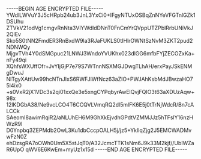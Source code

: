 -----BEGIN AGE ENCRYPTED FILE-----
YWdlLWVuY3J5cHRpb24ub3JnL3YxCi0+IFgyNTUxOSBqZnNYeVFGTnlGZk1DSUhu
ZTVkV21odVg1cmgvRnNta3VlYWdIdDNnT0FnCmYrQVppUTZPblRrbUNiVkJ2QlEv
Sko5S0tNN2FmdER3RnBxdW9la3RJaFUKLS0tIHlrOWNtSzNvM3ZKT2pud2NDNWQy
MjgvTVh4Y0dSMGpuc21LNWJ3WndoYVUKhx023dlGG6mfbFYjZECOZxKa+nFy49qi
XQhfsWXUffOfr+JvYIjGjP7e79S7WTnnNSXMGJDwgTLhAH/erxPayJSkENMgDwuJ
NlTgyXAttUw99hcNTnJIxS6RWFJlWfNcz63aZIO+PWJAhKsbMdJBwzaHO75l4ix0
+s0VxR2jX1VDc3s2qi01xxQe3e5xngCYPqbyrAwElQvjFQIO3t63aXDUzAqw+98x
12lKDGbA38/Ne9vcLCO4T6CCQVLVmqRQ2dl5mlFK6E5j0tTrNjWdcR/Bn7cALCCk
SAeomI8awimRqiR2/aNLUhEH6M9GhXkEjvdhGPdtVZMMJJz5hTFslY16nzHWzR9I
D0Ynpbq3ZEPMdb2OwL3Ku1dbCccpOALH5j/jz5+YkIlqZjg2J5EMCWADMvwFzN0Z
ehDzsgRA7oOWh0Um5X5stJqT0/A32JcmcTTK1sNm6J9k33M2kjf//UbIWZaR6UpO
qWV6E6KwEm+myUz1x15d
-----END AGE ENCRYPTED FILE-----
